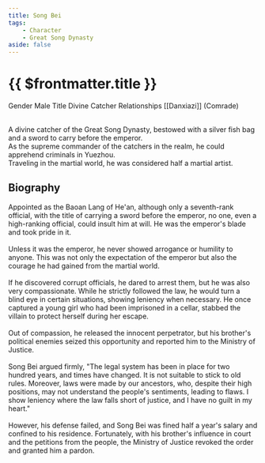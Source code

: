 ```yaml
---
title: Song Bei
tags:
    - Character
    - Great Song Dynasty
aside: false
---
```


# {{ $frontmatter.title }}

<ChTabs position="bottom">
	<ChTab title="Song Bei">
		<Ch src='/images/characters/special800/normal.webp' position='right'/>
		<ChName nameZh='宋悲' nameEn='Song Bei' position='right' />
		<ChTable>
			<ChTr>
				<ChTd isTitle=true>
					Gender
				</ChTd>
				<ChTd>
					Male
				</ChTd>
			</ChTr>
			<ChTr>
				<ChTd isTitle=true>
					Title
				</ChTd>
				<ChTd>
					Divine Catcher
				</ChTd>
			</ChTr>
			<ChTr>
				<ChTd isTitle=true position='center'>
					Relationships
				</ChTd>
			</ChTr>
			<ChTr>
				<ChTd position='center'>
					[[Danxiazi]] (Comrade)
				</ChTd>
			</ChTr>
		</ChTable>
	</ChTab>
</ChTabs>
<br><br>

A divine catcher of the Great Song Dynasty, bestowed with a silver fish bag and a sword to carry before the emperor.  
As the supreme commander of the catchers in the realm, he could apprehend criminals in Yuezhou.  
Traveling in the martial world, he was considered half a martial artist.

## Biography

<Tabs>
  <Tab title="Biography One">
	Appointed as the Baoan Lang of He'an, although only a seventh-rank official, with the title of carrying a sword before the emperor, no one, even a high-ranking official, could insult him at will. He was the emperor's blade and took pride in it.<br><br>
	Unless it was the emperor, he never showed arrogance or humility to anyone. This was not only the expectation of the emperor but also the courage he had gained from the martial world.<br><br>
	If he discovered corrupt officials, he dared to arrest them, but he was also very compassionate. While he strictly followed the law, he would turn a blind eye in certain situations, showing leniency when necessary.
  </Tab>
  <Tab title="Biography Two">
	He once captured a young girl who had been imprisoned in a cellar, stabbed the villain to protect herself during her escape.<br><br>
	Out of compassion, he released the innocent perpetrator, but his brother's political enemies seized this opportunity and reported him to the Ministry of Justice.<br><br>
	Song Bei argued firmly, "The legal system has been in place for two hundred years, and times have changed. It is not suitable to stick to old rules. Moreover, laws were made by our ancestors, who, despite their high positions, may not understand the people's sentiments, leading to flaws. I show leniency where the law falls short of justice, and I have no guilt in my heart."<br><br>
	However, his defense failed, and Song Bei was fined half a year's salary and confined to his residence. Fortunately, with his brother's influence in court and the petitions from the people, the Ministry of Justice revoked the order and granted him a pardon.
  </Tab>
</Tabs>

